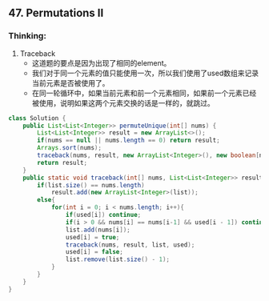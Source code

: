 ## 47. Permutations II
### Thinking:
1. Traceback
	* 这道题的要点是因为出现了相同的element。
	* 我们对于同一个元素的值只能使用一次，所以我们使用了used数组来记录当前元素是否被使用了。
	* 在同一轮循环中，如果当前元素和前一个元素相同，如果前一个元素已经被使用，说明如果这两个元素交换的话是一样的，就跳过。

```Java
class Solution {
    public List<List<Integer>> permuteUnique(int[] nums) {
        List<List<Integer>> result = new ArrayList<>();
        if(nums == null || nums.length == 0) return result;
        Arrays.sort(nums);
        traceback(nums, result, new ArrayList<Integer>(), new boolean[nums.length]);
        return result;
    }
    public static void traceback(int[] nums, List<List<Integer>> result, List<Integer> list, boolean[] used){
        if(list.size() == nums.length)
            result.add(new ArrayList<Integer>(list));
        else{
            for(int i = 0; i < nums.length; i++){
                if(used[i]) continue;
                if(i > 0 && nums[i] == nums[i-1] && used[i - 1]) continue;
                list.add(nums[i]);
                used[i] = true;
                traceback(nums, result, list, used);
                used[i] = false;
                list.remove(list.size() - 1);
            }
        }
    }
}
```